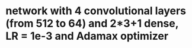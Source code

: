 ﻿# network with 4 convolutional layers (from 512 to 64) and 2*3+1 dense, LR = 1e-3 and Adamax optimizer

